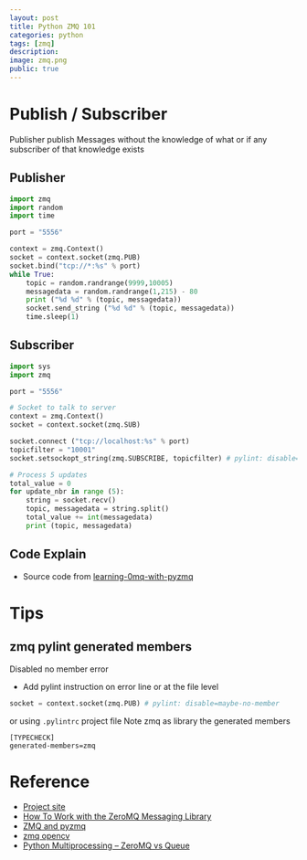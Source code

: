 ```yaml
---
layout: post
title: Python ZMQ 101
categories: python
tags: [zmq]
description:
image: zmq.png
public: true
---
```


# Publish / Subscriber
Publisher publish Messages without the knowledge of what or if any subscriber of that knowledge exists

## Publisher
```python
import zmq
import random
import time

port = "5556"

context = zmq.Context()
socket = context.socket(zmq.PUB)
socket.bind("tcp://*:%s" % port)
while True:
    topic = random.randrange(9999,10005)
    messagedata = random.randrange(1,215) - 80
    print ("%d %d" % (topic, messagedata))
    socket.send_string ("%d %d" % (topic, messagedata))
    time.sleep(1)
```

## Subscriber
```python
import sys
import zmq

port = "5556"

# Socket to talk to server
context = zmq.Context()
socket = context.socket(zmq.SUB) 

socket.connect ("tcp://localhost:%s" % port)
topicfilter = "10001"
socket.setsockopt_string(zmq.SUBSCRIBE, topicfilter) # pylint: disable=maybe-no-member

# Process 5 updates
total_value = 0
for update_nbr in range (5):
    string = socket.recv()
    topic, messagedata = string.split()
    total_value += int(messagedata)
    print (topic, messagedata)
```

## Code Explain
- Source code from [learning-0mq-with-pyzmq](https://learning-0mq-with-pyzmq.readthedocs.io/en/latest/pyzmq/patterns/pubsub.html)


# Tips
## zmq pylint generated members
Disabled no member error
- Add pylint instruction on error line or at the file level

```python
socket = context.socket(zmq.PUB) # pylint: disable=maybe-no-member
```

or using `.pylintrc` project file
Note zmq as library the generated members
```
[TYPECHECK]
generated-members=zmq
```
# Reference
- [Project site](http://zeromq.org/)
- [How To Work with the ZeroMQ Messaging Library](https://www.digitalocean.com/community/tutorials/how-to-work-with-the-zeromq-messaging-library)
- [ZMQ and pyzmq](https://learning-0mq-with-pyzmq.readthedocs.io/en/latest/pyzmq/patterns/pubsub.html)
- [zmq opencv](https://github.com/cmcmurrough/teaching/tree/master/zmq%20demo)
- [Python Multiprocessing – ZeroMQ vs Queue](https://taotetek.net/2011/02/03/python-multiprocessing-zeromq-vs-queue/)